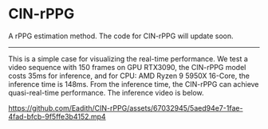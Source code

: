 # CIN-rPPG
A rPPG estimation method.
The code for CIN-rPPG will update soon.

---
This is a simple case for visualizing the real-time performance. We test a video sequence with 150 frames on GPU RTX3090, the CIN-rPPG model costs 35ms for inference, and for CPU: AMD Ryzen 9 5950X 16-Core, the inference time is 148ms. From the inference time, the CIN-rPPG can achieve quasi-real-time performance. The inference video is below.

https://github.com/Eadith/CIN-rPPG/assets/67032945/5aed94e7-1fae-4fad-bfcb-9f5ffe3b4152.mp4
